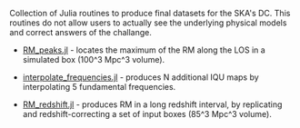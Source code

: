 Collection of Julia routines to produce final datasets for the SKA's DC.
This routines do not allow users to actually see the underlying physical models and correct answers of the challange. 

* [RM_peaks.jl](https://github.com/FrancoVazza/JULIA/SKA_DC/RM_peaks.jl) - locates the maximum of the RM along the LOS in a simulated box (100^3 Mpc^3 volume).

* [interpolate_frequencies.jl](https://github.com/FrancoVazza/JULIA/SKA_DC/interpolate_frequencies.jl) - produces N additional IQU maps by interpolating 5 fundamental frequencies.

* [RM_redshift.jl](https://github.com/FrancoVazza/JULIA/SKA_DC/RM_redshift.jl) - produces RM in a long redshift interval, by replicating and redshift-correcting a set of input boxes (85^3 Mpc^3 volume).
